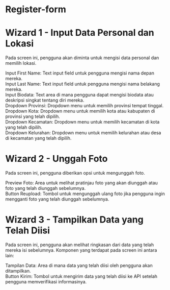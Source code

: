 
# Register-form

# Wizard 1 - Input Data Personal dan Lokasi
Pada screen ini, pengguna akan diminta untuk mengisi data personal dan memilih lokasi.

Input First Name: Text input field untuk pengguna mengisi nama depan mereka. \
Input Last Name: Text input field untuk pengguna mengisi nama belakang mereka. \
Input Biodata: Text area di mana pengguna dapat mengisi biodata atau deskripsi singkat tentang diri mereka. \
Dropdown Provinsi: Dropdown menu untuk memilih provinsi tempat tinggal.\
Dropdown Kota: Dropdown menu untuk memilih kota atau kabupaten di provinsi yang telah dipilih.\
Dropdown Kecamatan: Dropdown menu untuk memilih kecamatan di kota yang telah dipilih. \
Dropdown Kelurahan: Dropdown menu untuk memilih kelurahan atau desa di kecamatan yang telah dipilih.

# Wizard 2 - Unggah Foto
Pada screen ini, pengguna diberikan opsi untuk mengunggah foto.

Preview Foto: Area untuk melihat pratinjau foto yang akan diunggah atau foto yang telah diunggah sebelumnya. \
Button Reupload: Tombol untuk mengunggah ulang foto jika pengguna ingin mengganti foto yang telah diunggah sebelumnya.

# Wizard 3 - Tampilkan Data yang Telah Diisi
Pada screen ini, pengguna akan melihat ringkasan dari data yang telah mereka isi sebelumnya. Komponen yang terdapat pada screen ini antara lain:

Tampilan Data: Area di mana data yang telah diisi oleh pengguna akan ditampilkan. \
Button Kirim: Tombol untuk mengirim data yang telah diisi ke API setelah pengguna memverifikasi informasinya.
